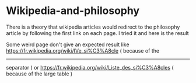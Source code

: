 # Wikipedia-and-philosophy
There is a theory that wikipedia articles would redirect to the philosophy article by following the first link on each page. I tried it and here is the result

Some weird page don't give an expected result like https://fr.wikipedia.org/wiki/IVe_si%C3%A8cle ( because of the <hr> separator ) or https://fr.wikipedia.org/wiki/Liste_des_si%C3%A8cles ( because of the large table ) 
